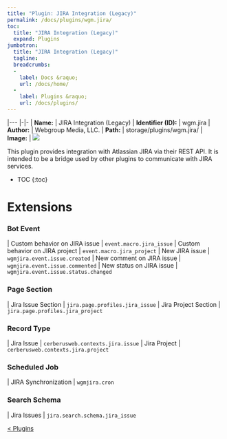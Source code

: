 ```yaml
---
title: "Plugin: JIRA Integration (Legacy)"
permalink: /docs/plugins/wgm.jira/
toc:
  title: "JIRA Integration (Legacy)"
  expand: Plugins
jumbotron:
  title: "JIRA Integration (Legacy)"
  tagline: 
  breadcrumbs:
  -
    label: Docs &raquo;
    url: /docs/home/
  -
    label: Plugins &raquo;
    url: /docs/plugins/
---
```


|---
|-|-
| **Name:** | JIRA Integration (Legacy)
| **Identifier (ID):** | wgm.jira
| **Author:** | Webgroup Media, LLC.
| **Path:** | storage/plugins/wgm.jira/
| **Image:** | <img src="/assets/images/plugins/wgm.jira.png" class="screenshot">

This plugin provides integration with Atlassian JIRA via their REST API.  It is intended to be a bridge used by other plugins to communicate with JIRA services.

* TOC
{:toc}

# Extensions

### Bot Event

| Custom behavior on JIRA issue | `event.macro.jira_issue`
| Custom behavior on JIRA project | `event.macro.jira_project`
| New JIRA issue | `wgmjira.event.issue.created`
| New comment on JIRA issue | `wgmjira.event.issue.commented`
| New status on JIRA issue | `wgmjira.event.issue.status.changed`


### Page Section

| Jira Issue Section | `jira.page.profiles.jira_issue`
| Jira Project Section | `jira.page.profiles.jira_project`


### Record Type

| Jira Issue | `cerberusweb.contexts.jira.issue`
| Jira Project | `cerberusweb.contexts.jira.project`


### Scheduled Job

| JIRA Synchronization | `wgmjira.cron`


### Search Schema

| Jira Issues | `jira.search.schema.jira_issue`


<div class="section-nav">
	<div class="left">
		<a href="/docs/plugins/#plugins" class="prev">&lt; Plugins</a>
	</div>
	<div class="right align-right">
	</div>
</div>
<div class="clear"></div>
